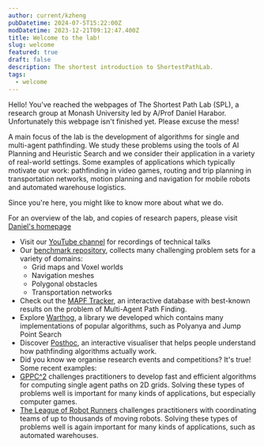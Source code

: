 ```yaml
---
author: current/kzheng
pubDatetime: 2024-07-5T15:22:00Z
modDatetime: 2023-12-21T09:12:47.400Z
title: Welcome to the lab!
slug: welcome
featured: true
draft: false
description: The shortest introduction to ShortestPathLab.
tags:
  - welcome
---
```


Hello! You've reached the webpages of The Shortest Path Lab (SPL), a research group at Monash University led by A/Prof Daniel Harabor. Unfortunately this webpage isn't finished yet. Please excuse the mess!

A main focus of the lab is the development of algorithms for single and multi-agent pathfinding. We study these problems using the tools of AI Planning and Heuristic Search and we consider their application in a variety of real-world settings. Some examples of applications which typically motivate our work: pathfinding in video games, routing and trip planning in transportation networks, motion planning and navigation for mobile robots and automated warehouse logistics.

Since you're here, you might like to know more about what we do.

For an overview of the lab, and copies of research papers, please visit [Daniel's homepage](https://harabor.net/)

- Visit our [YouTube channel](https://www.youtube.com/@ShortestPathLab) for recordings of technical talks
- Our [benchmark repository](/projects/benchmarks), collects many challenging problem sets for a variety of domains:
  - Grid maps and Voxel worlds
  - Navigation meshes
  - Polygonal obstacles
  - Transportation networks
- Check out the [MAPF Tracker](/projects/tracker), an interactive database with best-known results on the problem of Multi-Agent Path Finding.
- Explore [Warthog](/projects/warthog), a library we developed which contains many implementations of popular algorithms, such as Polyanya and Jump Point Search
- Discover [Posthoc](/projects/posthoc), an interactive visualiser that helps people understand how pathfinding algorithms actually work.
- Did you know we organise research events and competitions? It's true! Some recent examples:
- [GPPC^2](/projects/gppc) challenges practitioners to develop fast and efficient algorithms for computing single agent paths on 2D grids. Solving these types of problems well is important for many kinds of applications, but especially computer games.
- [The League of Robot Runners](/projects/league-of-robot-runners) challenges practitioners with coordinating teams of up to thousands of moving robots. Solving these types of problems well is again important for many kinds of applications, such as automated warehouses.
